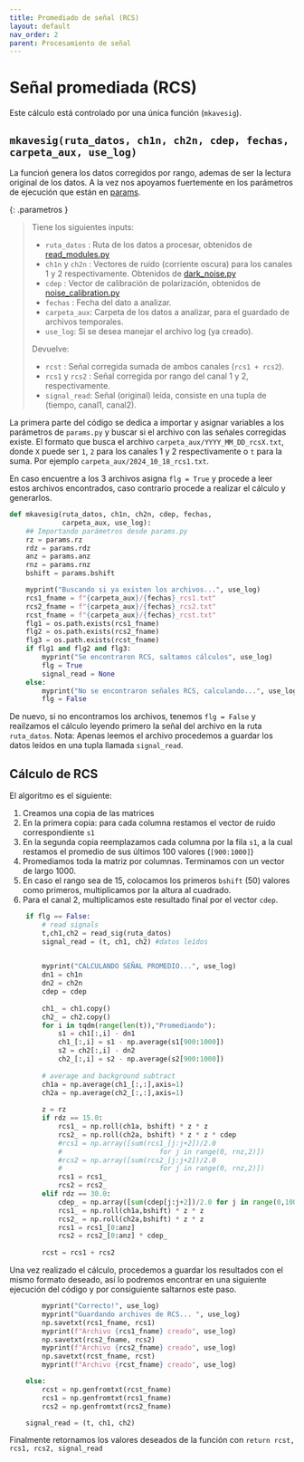 ```yaml
---
title: Promediado de señal (RCS)
layout: default
nav_order: 2
parent: Procesamiento de señal
---
```


# Señal promediada (RCS)
Este cálculo está controlado por una única función (`mkavesig`).
## `mkavesig(ruta_datos, ch1n, ch2n, cdep, fechas, carpeta_aux, use_log)`
La funcioń genera los datos corregidos por rango, ademas de ser la lectura original de los datos. A la vez nos apoyamos fuertemente en los parámetros de ejecución que están en [params](../preanalisis/params).

{: .parametros }
> Tiene los siguientes inputs:
> - `ruta_datos` : Ruta de los datos a procesar, obtenidos de [read_modules.py](../preanalisis/read_modules)
> - `ch1n` y `ch2n` : Vectores de ruido (corriente oscura) para los canales 1 y 2 respectivamente. Obtenidos de [dark_noise.py](../ruidocalib/dark_noise) 
> - `cdep` : Vector de calibración de polarización, obtenidos de [noise_calibration.py](../ruidocalib/calibracion)
> - `fechas` : Fecha del dato a analizar.
> - `carpeta_aux`: Carpeta de los datos a analizar, para el guardado de archivos temporales.
> - `use_log`: Si se desea manejar el archivo log (ya creado).
>   
> Devuelve:
> - `rcst` : Señal corregida sumada de ambos canales (`rcs1 + rcs2`).
> - `rcs1` y `rcs2` : Señal corregida por rango del canal 1 y 2, respectivamente.
> - `signal_read`: Señal (original) leída, consiste en una tupla de (tiempo, canal1, canal2).

La primera parte del código se dedica a importar y asignar variables a los parámetros de `params.py` y buscar si el archivo con las señales corregidas existe. El formato que busca el archivo `carpeta_aux/YYYY_MM_DD_rcsX.txt`, donde `X` puede ser `1`, `2` para los canales 1 y 2 respectivamente o `t` para la suma. Por ejemplo `carpeta_aux/2024_10_18_rcs1.txt`.

En caso encuentre a los 3 archivos asigna `flg = True` y procede a leer estos archivos encontrados, caso contrario procede a realizar el cálculo y generarlos.

```python
def mkavesig(ruta_datos, ch1n, ch2n, cdep, fechas, 
             carpeta_aux, use_log):
    ## Importando parámetros desde params.py
    rz = params.rz
    rdz = params.rdz
    anz = params.anz
    rnz = params.rnz
    bshift = params.bshift

    myprint("Buscando si ya existen los archivos...", use_log)
    rcs1_fname = f"{carpeta_aux}/{fechas}_rcs1.txt"
    rcs2_fname = f"{carpeta_aux}/{fechas}_rcs2.txt"
    rcst_fname = f"{carpeta_aux}/{fechas}_rcst.txt"
    flg1 = os.path.exists(rcs1_fname)
    flg2 = os.path.exists(rcs2_fname)
    flg3 = os.path.exists(rcst_fname)
    if flg1 and flg2 and flg3:
        myprint("Se encontraron RCS, saltamos cálculos", use_log)
        flg = True
        signal_read = None
    else:
        myprint("No se encontraron señales RCS, calculando...", use_log)
        flg = False
```

De nuevo, si no encontramos los archivos, tenemos `flg = False` y reailzamos el cálculo leyendo primero la señal del archivo en la ruta `ruta_datos`. Nota: Apenas leemos el archivo procedemos a guardar los datos leídos en una tupla llamada `signal_read`.

## Cálculo de RCS
El algoritmo es el siguiente:
 1. Creamos una copia de las matrices
 2. En la primera copia: para cada columna restamos el vector de ruido correspondiente `s1`
 3. En la segunda copia reemplazamos cada columna por la fila `s1`, a la cual restamos el promedio de sus últimos 100 valores (`[900:1000]`)
 4. Promediamos toda la matriz por columnas. Terminamos con un vector de largo 1000.
 5. En caso el rango sea de 15, colocamos los primeros `bshift` (50) valores como primeros, multiplicamos por la altura al cuadrado.
 6. Para el canal 2, multiplicamos este resultado final por el vector `cdep`.

```python
    if flg == False:
        # read signals
        t,ch1,ch2 = read_sig(ruta_datos)
        signal_read = (t, ch1, ch2) #datos leídos
    

        myprint("CALCULANDO SEÑAL PROMEDIO...", use_log)
        dn1 = ch1n
        dn2 = ch2n    
        cdep = cdep
        
        ch1_ = ch1.copy()
        ch2_ = ch2.copy()
        for i in tqdm(range(len(t)),"Promediando"):
            s1 = ch1[:,i] - dn1
            ch1_[:,i] = s1 - np.average(s1[900:1000])
            s2 = ch2[:,i] - dn2
            ch2_[:,i] = s2 - np.average(s2[900:1000])
            
        # average and background subtract
        ch1a = np.average(ch1_[:,:],axis=1)
        ch2a = np.average(ch2_[:,:],axis=1)
        
        z = rz
        if rdz == 15.0:
            rcs1_ = np.roll(ch1a, bshift) * z * z
            rcs2_ = np.roll(ch2a, bshift) * z * z * cdep
            #rcs1 = np.array([sum(rcs1_[j:j+2])/2.0 
            #                        for j in range(0, rnz,2)])
            #rcs2 = np.array([sum(rcs2_[j:j+2])/2.0 
            #                        for j in range(0, rnz,2)])
            rcs1 = rcs1_
            rcs2 = rcs2_
        elif rdz == 30.0:
            cdep_ = np.array([sum(cdep[j:j+2])/2.0 for j in range(0,1000,2)])
            rcs1_ = np.roll(ch1a,bshift) * z * z
            rcs2_ = np.roll(ch2a,bshift) * z * z
            rcs1 = rcs1_[0:anz]
            rcs2 = rcs2_[0:anz] * cdep_
        
        rcst = rcs1 + rcs2
```

Una vez realizado el cálculo, procedemos a guardar los resultados con el mismo formato deseado, así lo podremos encontrar en una siguiente ejecución del código y por consiguiente saltarnos este paso.

```python
        myprint("Correcto!", use_log)
        myprint("Guardando archivos de RCS... ", use_log)
        np.savetxt(rcs1_fname, rcs1)
        myprint(f"Archivo {rcs1_fname} creado", use_log)
        np.savetxt(rcs2_fname, rcs2)
        myprint(f"Archivo {rcs2_fname} creado", use_log)
        np.savetxt(rcst_fname, rcst)
        myprint(f"Archivo {rcst_fname} creado", use_log)

    else:
        rcst = np.genfromtxt(rcst_fname)
        rcs1 = np.genfromtxt(rcs1_fname)
        rcs2 = np.genfromtxt(rcs2_fname)

    signal_read = (t, ch1, ch2)

```

Finalmente retornamos los valores deseados de la función con `return rcst, rcs1, rcs2, signal_read`



